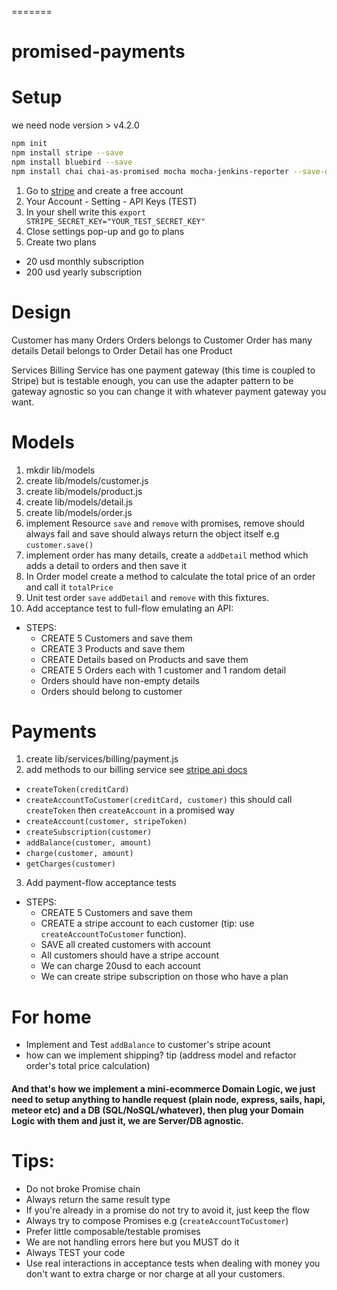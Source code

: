 =======
# promised-payments

# Setup
we need node version > v4.2.0

```bash
npm init
npm install stripe --save
npm install bluebird --save
npm install chai chai-as-promised mocha mocha-jenkins-reporter --save-dev
```

1. Go to [stripe](https://stripe.com/) and create a free account
2. Your Account - Setting - API Keys (TEST)
3. In your shell write this `export STRIPE_SECRET_KEY="YOUR_TEST_SECRET_KEY"`
4. Close settings pop-up and go to plans
5. Create two plans
  * 20 usd monthly subscription
  * 200 usd yearly subscription

# Design
Customer has many Orders
Orders belongs to Customer
Order has many details
Detail belongs to Order
Detail has one Product

Services
Billing Service has one payment gateway (this time is coupled to Stripe) but is testable enough, you can use the adapter pattern to be gateway agnostic so you can change it with whatever payment gateway you want.

# Models
1. mkdir lib/models
2. create lib/models/customer.js
3. create lib/models/product.js
4. create lib/models/detail.js
5. create lib/models/order.js
6. implement Resource `save` and `remove` with promises, remove should always fail and save should always return the object itself e.g `customer.save()`
7. implement order has many details, create a `addDetail` method which adds a detail to orders and then save it
8. In Order model create a method to calculate the total price of an order and call it `totalPrice`
9. Unit test order `save` `addDetail` and `remove` with this fixtures.
10. Add acceptance test to full-flow emulating an API:
  * STEPS:
    * CREATE 5 Customers and save them
    * CREATE 3 Products and save them
    * CREATE Details based on Products and save them
    * CREATE 5 Orders each with 1 customer and 1 random detail
    * Orders should have non-empty details
    * Orders should belong to customer

# Payments
1. create lib/services/billing/payment.js
2. add methods to our billing service see [stripe api docs](https://stripe.com/docs/api/node)
  * `createToken(creditCard)`
  * `createAccountToCustomer(creditCard, customer)` this should call `createToken` then `createAccount` in a promised way
  * `createAccount(customer, stripeToken)`
  * `createSubscription(customer)`
  * `addBalance(customer, amount)`
  * `charge(customer, amount)`
  * `getCharges(customer)`
3. Add payment-flow acceptance tests
  * STEPS:
    * CREATE 5 Customers and save them
    * CREATE a stripe account to each customer (tip: use `createAccountToCustomer` function).
    * SAVE all created customers with account
    * All customers should have a stripe account
    * We can charge 20usd to each account
    * We can create stripe subscription on those who have a plan

# For home
* Implement and Test `addBalance` to customer's stripe acount
* how can we implement shipping? tip (address model and refactor order's total price calculation)

#### And that's how we implement a mini-ecommerce Domain Logic, we just need to setup anything to handle request (plain node, express, sails, hapi, meteor etc) and a DB (SQL/NoSQL/whatever), then plug your Domain Logic with them and just it, we are Server/DB agnostic.

# Tips:
* Do not broke Promise chain
* Always return the same result type
* If you're already in a promise do not try to avoid it, just keep the flow
* Always try to compose Promises e.g (`createAccountToCustomer`)
* Prefer little composable/testable promises
* We are not handling errors here but you MUST do it
* Always TEST your code
* Use real interactions in acceptance tests when dealing with money you don't want to extra charge or nor charge at all your customers.
